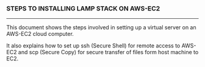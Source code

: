 ### STEPS TO INSTALLING LAMP STACK ON AWS-EC2
---------------------------------------------

This document shows the steps involved in setting up a virtual server on
an AWS-EC2 cloud computer. 

It also explains how to set up ssh (Secure Shell) for remote access to 
AWS-EC2 and scp (Secure Copy) for secure transfer of files form host machine
to EC2.
